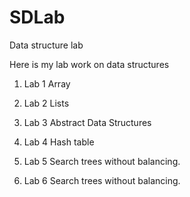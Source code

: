 # SDLab
Data structure lab

Here is my lab work on data structures

1. Lab 1	Array

2. Lab 2 Lists

3. Lab 3 Abstract Data Structures

4. Lab 4 Hash table

5. Lab 5 Search trees without balancing.

6. Lab 6	Search trees without balancing.
